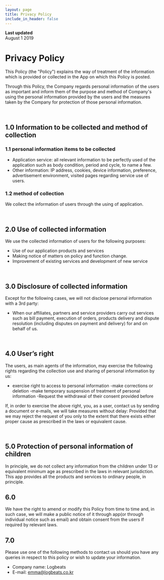 ```yaml
---
layout: page
title: Privacy Policy
include_in_header: false
---
```


**Last updated**  
August 1 2019

# Privacy Policy
This Policy (the "Policy") explains the way of treatment of the information which is provided or collected in the App on which this Policy is posted. 

Through this Policy, the Company regards personal information of the users as important and inform them of the purpose and method of Company's using the personal information provided by the users and the measures taken by the Company for protection of those personal information. 

<br>

## 1.0 Information to be collected and method of collection
### 1.1 personal information items to be collected 
- Application service: all relevant information to be perfectly used of the application such as body condition, period and cycle, to name a few.
- Other information: IP address, cookies, device information, preference, advertisement environment, visited pages regarding service use of users.

### 1.2 method of collection
We collect the information of users through the using of application.

<br>

## 2.0 Use of collected information
We use the collected information of users for the following purposes:
- Use of our application products and services
- Making notice of matters on policy and function change.
- Improvement of existing services and development of new service

<br>

## 3.0 Disclosure of collected information
Except for the following cases, we will not disclose personal information with a 3rd party:
- When our affiliates, partners and service providers carry out services such as bill payment, execution of orders, products delivery and dispute resolution (including disputes on payment and delivery) for and on behalf of us. 

<br>

## 4.0 User’s right 
The users, as main agents of the information, may exercise the following rights regarding the collection use and sharing of personal information by us:
 - exercise right to access to personal information
-make corrections or deletion
-make temporary suspension of treatment of personal information
-Request the withdrawal of their consent provided before

If, in order to exercise the above right, you, as a user, contact us by sending a document or e-mails, we will take measures without delay: Provided that we may reject the request of you only to the extent that there exists either proper cause as prescribed in the laws or equivalent cause. 

<br>

## 5.0 Protection of personal information of children
In principle, we do not collect any information from the children under 13 or equivalent minimum age as prescribed in the laws in relevant jurisdiction. This app provides all the products and services to ordinary people, in principle. 

## 6.0
We have the right to amend or modify this Policy from time to time and, in such case, we will make a public notice of it through app(or through individual notice such as email) and obtain consent from the users if required by relevant laws.

## 7.0
Please use one of the following methods to contact us should you have any queries in respect to this policy or wish to update your information. 
- Company name: Logbeats
- E-mail: emma@logbeats.co.kr









